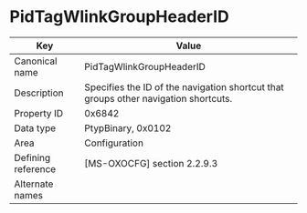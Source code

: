 # PidTagWlinkGroupHeaderID

| Key | Value |
|---|---|
| Canonical name | PidTagWlinkGroupHeaderID |
| Description | Specifies the ID of the navigation shortcut that groups other navigation shortcuts. |
| Property ID | 0x6842 |
| Data type | PtypBinary, 0x0102 |
| Area | Configuration |
| Defining reference | [MS-OXOCFG] section 2.2.9.3 |
| Alternate names |  |
